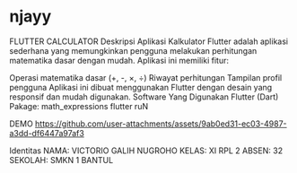 # njayy

FLUTTER CALCULATOR
Deskripsi Aplikasi
Kalkulator Flutter adalah aplikasi sederhana yang memungkinkan pengguna melakukan perhitungan matematika dasar dengan mudah. Aplikasi ini memiliki fitur:

Operasi matematika dasar (+, -, ×, ÷)
Riwayat perhitungan
Tampilan profil pengguna Aplikasi ini dibuat menggunakan Flutter dengan desain yang responsif dan mudah digunakan.
Software Yang Digunakan
Flutter (Dart)
Pakage: math_expressions
flutter ruN

DEMO
https://github.com/user-attachments/assets/9ab0ed31-ec03-4987-a3dd-df6447a97af3


Identitas
NAMA: VICTORIO GALIH NUGROHO
KELAS: XI RPL 2
ABSEN: 32
SEKOLAH: SMKN 1 BANTUL
